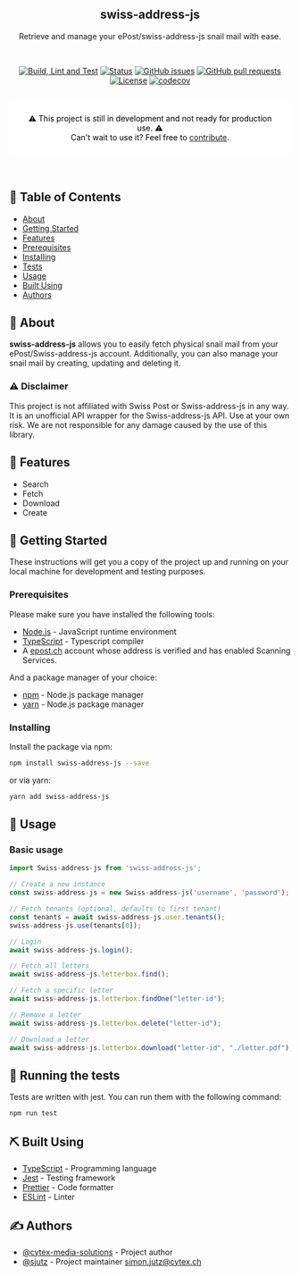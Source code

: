 <h2 align="center">swiss-address-js</h3>
<p align="center">
    Retrieve and manage your ePost/swiss-address-js snail mail with ease.
</p>

<br/>

<div align="center">

[![Build, Lint and Test](https://github.com/cytex-media-solutions/swiss-address-js/actions/workflows/build-and-test.yml/badge.svg)](https://github.com/cytex-media-solutions/swiss-address-js/actions/workflows/build-and-test.yml)
[![Status](https://img.shields.io/badge/status-active-success.svg)]()
[![GitHub issues](https://img.shields.io/github/issues/cytex-media-solutions/swiss-address-js)]()
[![GitHub pull requests](https://img.shields.io/github/issues-pr/cytex-media-solutions/swiss-address-js)]()
[![License](https://img.shields.io/badge/license-MIT-blue.svg)](/LICENSE)
[![codecov](https://codecov.io/gh/cytex-media-solutions/swiss-address-js/graph/badge.svg?token=P7TXWCFFB5)](https://codecov.io/gh/cytex-media-solutions/swiss-address-js)

</div>

<br/>

<div align="center" style="margin-bottom: 20px; background-color: #FFF; border-radius: 5px; padding: 20px; color: #000;">
        ⚠️ This project is still in development and not ready for production use. ⚠️<br/>
        Can't wait to use it? Feel free to
        <a href="#authors">contribute</a>.
</div>

<br/>

## 📝 Table of Contents

- [About](#about)
- [Getting Started](#getting_started)
- [Features](#features)
- [Prerequisites](#prerequisites)
- [Installing](#installing)
- [Tests](#tests)
- [Usage](#usage)
- [Built Using](#built_using)
- [Authors](#authors)

## 🧐 About

<a name="about"></a>

<strong>swiss-address-js</strong> allows you to easily fetch physical snail mail from your ePost/Swiss-address-js account. Additionally, you can also manage your snail mail by creating, updating and deleting it.

### ⚠️ Disclaimer

This project is not affiliated with Swiss Post or Swiss-address-js in any way. It is an unofficial API wrapper for the Swiss-address-js API. Use at your own risk. We are not responsible for any damage caused by the use of this library.

## 🏁 Features

<a name="features"></a>

- Search
- Fetch
- Download
- Create

## 🏁 Getting Started

<a name="getting_started"></a>

These instructions will get you a copy of the project up and running on your local machine for development and testing purposes.

### Prerequisites

<a name="prerequisites"></a>

Please make sure you have installed the following tools:

- [Node.js](https://nodejs.org/en/) - JavaScript runtime environment
- [TypeScript](https://www.typescriptlang.org/) - Typescript compiler
- A [epost.ch](https://www.epost.ch) account whose address is verified and has enabled Scanning Services.

And a package manager of your choice:

- [npm](https://www.npmjs.com/) - Node.js package manager
- [yarn](https://yarnpkg.com/) - Node.js package manager

### Installing

<a name="installing"></a>

Install the package via npm:

```bash
npm install swiss-address-js --save
```

or via yarn:

```bash
yarn add swiss-address-js
```

## 🎈 Usage

<a name="usage"></a>

### Basic usage

```typescript
import Swiss-address-js from 'swiss-address-js';

// Create a new instance
const swiss-address-js = new Swiss-address-js('username', 'password');

// Fetch tenants (optional, defaults to first tenant)
const tenants = await swiss-address-js.user.tenants();
swiss-address-js.use(tenants[0]);

// Login
await swiss-address-js.login();

// Fetch all letters
await swiss-address-js.letterbox.find();

// Fetch a specific letter
await swiss-address-js.letterbox.findOne("letter-id");

// Remove a letter
await swiss-address-js.letterbox.delete("letter-id");

// Download a letter
await swiss-address-js.letterbox.download("letter-id", "./letter.pdf");

```

## 🔧 Running the tests

<a name="tests"></a>

Tests are written with jest. You can run them with the following command:

```bash
npm run test
```

## ⛏️ Built Using

<a name="built_using"></a>

- [TypeScript](https://www.typescriptlang.org/) - Programming language
- [Jest](https://jestjs.io/) - Testing framework
- [Prettier](https://prettier.io/) - Code formatter
- [ESLint](https://eslint.org/) - Linter

## ✍️ Authors

<a name="authors"></a>

- [@cytex-media-solutions](https://github.com/cytex-media-solutions) - Project author
- [@sjutz](https://github.com/sjutz) - Project maintainer <simon.jutz@cytex.ch>
